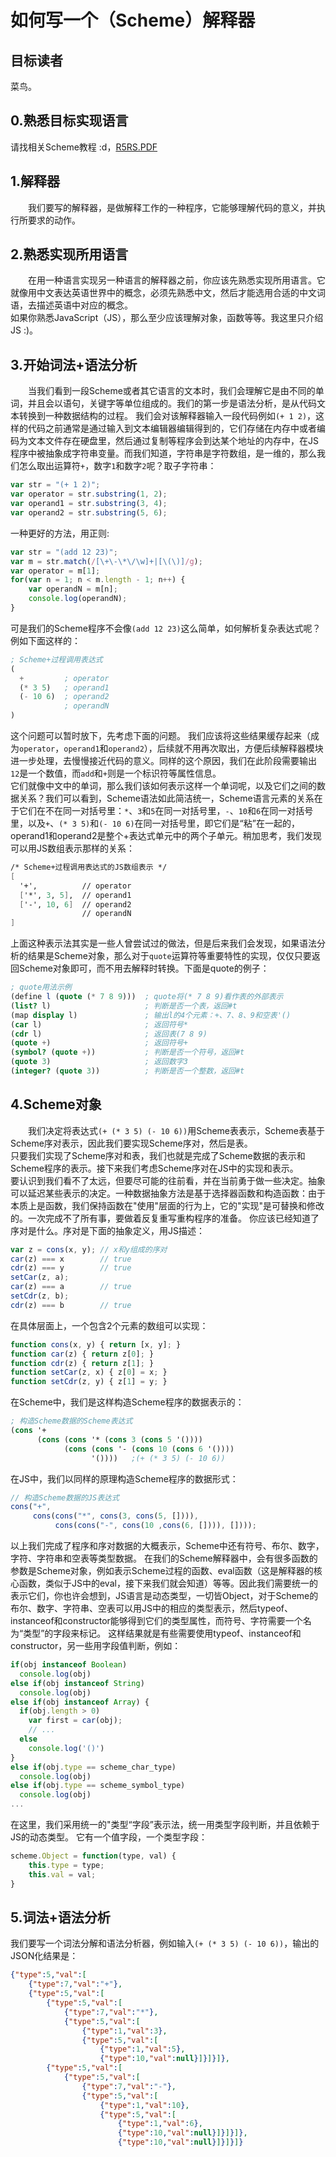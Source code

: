 # 如何写一个（Scheme）解释器

## 目标读者

菜鸟。

## 0.熟悉目标实现语言

请找相关Scheme教程 :d，[R5RS.PDF](schem-r5rscn.pdf)

## 1.解释器

&emsp;&emsp;我们要写的解释器，是做解释工作的一种程序，它能够理解代码的意义，并执行所要求的动作。

## 2.熟悉实现所用语言

&emsp;&emsp;在用一种语言实现另一种语言的解释器之前，你应该先熟悉实现所用语言。它就像用中文表达英语世界中的概念，必须先熟悉中文，然后才能选用合适的中文词语，去描述英语中对应的概念。  
如果你熟悉JavaScript（JS），那么至少应该理解对象，函数等等。我这里只介绍JS :)。


## 3.开始词法+语法分析

&emsp;&emsp;当我们看到一段Scheme或者其它语言的文本时，我们会理解它是由不同的单词，并且会以语句，关键字等单位组成的。我们的第一步是语法分析，是从代码文本转换到一种数据结构的过程。
我们会对该解释器输入一段代码例如`(+ 1 2)`，这样的代码之前通常是通过输入到文本编辑器编辑得到的，它们存储在内存中或者编码为文本文件存在硬盘里，然后通过复制等程序会到达某个地址的内存中，在JS程序中被抽象成字符串变量。而我们知道，字符串是字符数组，是一维的，那么我们怎么取出运算符`+`，数字`1`和数字`2`呢？取子字符串：
```js
var str = "(+ 1 2)";
var operator = str.substring(1, 2);
var operand1 = str.substring(3, 4);
var operand2 = str.substring(5, 6);
```
一种更好的方法，用正则:
```js
var str = "(add 12 23)";
var m = str.match(/[\+\-\*\/\w]+|[\(\)]/g);
var operator = m[1];
for(var n = 1; n < m.length - 1; n++) {
    var operandN = m[n];
    console.log(operandN);
}
```
可是我们的Scheme程序不会像`(add 12 23)`这么简单，如何解析复杂表达式呢？例如下面这样的：
```scheme
; Scheme+过程调用表达式
(
  +         ; operator
  (* 3 5)   ; operand1
  (- 10 6)  ; operand2
            ; operandN
)
```
这个问题可以暂时放下，先考虑下面的问题。
我们应该将这些结果缓存起来（成为`operator`，`operand1`和`operand2`），后续就不用再次取出，方便后续解释器模块进一步处理，去慢慢接近代码的意义。同样的这个原因，我们在此阶段需要输出`12`是一个数值，而`add`和`+`则是一个标识符等属性信息。  
它们就像中文中的单词，那么我们该如何表示这样一个单词呢，以及它们之间的数据关系？我们可以看到，Scheme语法如此简洁统一，Scheme语言元素的关系在于它们在不在同一对括号里：`*`、`3`和`5`在同一对括号里，`-`、`10`和`6`在同一对括号里，以及`+`、`(* 3 5)`和`(- 10 6)`在同一对括号里，即它们是“粘”在一起的，operand1和operand2是整个+表达式单元中的两个子单元。稍加思考，我们发现可以用JS数组表示那样的关系：
```scheme
/* Scheme+过程调用表达式的JS数组表示 */
[
  '+',          // operator
  ['*', 3, 5],  // operand1
  ['-', 10, 6]  // operand2
                // operandN
]
```
上面这种表示法其实是一些人曾尝试过的做法，但是后来我们会发现，如果语法分析的结果是Scheme对象，那么对于`quote`运算符等重要特性的实现，仅仅只要返回Scheme对象即可，而不用去解释时转换。下面是quote的例子：
```scheme
; quote用法示例
(define l (quote (* 7 8 9)))  ; quote将(* 7 8 9)看作表的外部表示
(list? l)                     ; 判断是否一个表，返回#t
(map display l)               ; 输出l的4个元素：+、7、8、9和空表'()
(car l)                       ; 返回符号*
(cdr l)                       ; 返回表(7 8 9)
(quote +)                     ; 返回符号+
(symbol? (quote +))           ; 判断是否一个符号，返回#t
(quote 3)                     ; 返回数字3
(integer? (quote 3))          ; 判断是否一个整数，返回#t
```

## 4.Scheme对象

&emsp;&emsp;我们决定将表达式`(+ (* 3 5) (- 10 6))`用Scheme表表示，Scheme表基于Scheme序对表示，因此我们要实现Scheme序对，然后是表。  
只要我们实现了Scheme序对和表，我们也就是完成了Scheme数据的表示和Scheme程序的表示。接下来我们考虑Scheme序对在JS中的实现和表示。  
要认识到我们看不了太远，但要尽可能的往前看，并在当前勇于做一些决定。抽象可以延迟某些表示的决定。一种数据抽象方法是基于选择器函数和构造函数：由于本质上是函数，我们保持函数在"使用"层面的行为上，它的"实现"是可替换和修改的。一次完成不了所有事，要做着反复重写重构程序的准备。
你应该已经知道了序对是什么。序对是下面的抽象定义，用JS描述：
```js
var z = cons(x, y); // x和y组成的序对
car(z) === x        // true
cdr(z) === y        // true
setCar(z, a);
car(z) === a        // true
setCdr(z, b);
cdr(z) === b        // true
```
在具体层面上，一个包含2个元素的数组可以实现：
```js
function cons(x, y) { return [x, y]; }
function car(z) { return z[0]; }
function cdr(z) { return z[1]; }
function setCar(z, x) { z[0] = x; }
function setCdr(z, y) { z[1] = y; }
```
在Scheme中，我们是这样构造Scheme程序的数据表示的：
```scheme
; 构造Scheme数据的Scheme表达式
(cons '+
      (cons (cons '* (cons 3 (cons 5 '())))
            (cons (cons '- (cons 10 (cons 6 '())))
                  '())))   ;(+ (* 3 5) (- 10 6))
```
在JS中，我们以同样的原理构造Scheme程序的数据形式：
```js
// 构造Scheme数据的JS表达式
cons("+",
     cons(cons("*", cons(3, cons(5, []))),
          cons(cons("-", cons(10 ,cons(6, []))), [])));
```
以上我们完成了程序和序对数据的大概表示，Scheme中还有符号、布尔、数字，字符、字符串和空表等类型数据。
在我们的Scheme解释器中，会有很多函数的参数是Scheme对象，例如表示Scheme过程的函数、eval函数（这是解释器的核心函数，类似于JS中的eval，接下来我们就会知道）等等。因此我们需要统一的表示它们，你也许会想到，JS语言是动态类型，一切皆Object，对于Scheme的布尔、数字、字符串、空表可以用JS中的相应的类型表示，然后typeof、instanceof和constructor能够得到它们的类型属性，而符号、字符需要一个名为“类型”的字段来标记。
这样结果就是有些需要使用typeof、instanceof和constructor，另一些用字段值判断，例如：
```js
if(obj instanceof Boolean)
  console.log(obj)
else if(obj instanceof String)
  console.log(obj)
else if(obj instanceof Array) {
  if(obj.length > 0)
    var first = car(obj);
    // ...
  else
    console.log('()')
}
else if(obj.type == scheme_char_type)
  console.log(obj)
else if(obj.type == scheme_symbol_type)
  console.log(obj)
...
```
在这里，我们采用统一的"类型“字段”表示法，统一用类型字段判断，并且依赖于JS的动态类型。
它有一个值字段，一个类型字段：
```js
scheme.Object = function(type, val) {
    this.type = type;
    this.val = val;
}
```

## 5.词法+语法分析

我们要写一个词法分解和语法分析器，例如输入`(+ (* 3 5) (- 10 6))`，输出的JSON化结果是：
```json
{"type":5,"val":[
    {"type":7,"val":"+"},
    {"type":5,"val":[
        {"type":5,"val":[
            {"type":7,"val":"*"},
            {"type":5,"val":[
                {"type":1,"val":3},
                {"type":5,"val":[
                    {"type":1,"val":5},
                    {"type":10,"val":null}]}]}]},
        {"type":5,"val":[
            {"type":5,"val":[
                {"type":7,"val":"-"},
                {"type":5,"val":[
                    {"type":1,"val":10},
                    {"type":5,"val":[
                        {"type":1,"val":6},
                        {"type":10,"val":null}]}]}]},
                        {"type":10,"val":null}]}]}]}
```